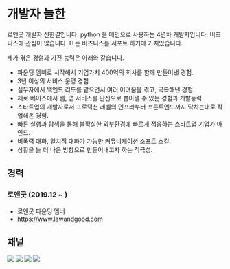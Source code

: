 # 개발자 늘한
로앤굿 개발자 신한결입니다. python 을 메인으로 사용하는 4년차 개발자입니다.
비즈니스에 관심이 많습니다. IT는 비즈니스를 서포트 하기에 가치있습니다.

제가 겪은 경험과 가진 능력은 아래와 같습니다.

- 파운딩 멤버로 시작해서 기업가치 400억의 회사를 함께 만들어낸 경험.
- 3년 이상의 서비스 운영 경험.
- 실무자에서 백엔드 리드를 맡으면서 여러 어려움을 겪고, 극복해낸 경험.
- 제로 베이스에서 웹, 앱 서비스를 단신으로 뽑아낼 수 있는 경험과 개발능력.
- 스타트업의 개발자로서 프로덕션 레벨의 인프라부터 프론트엔드까지 닥치는대로 작업해온 경험.
- 빠른 실행과 탐색을 통해 불확실한 외부환경에 빠르게 적응하는 스타트업 기업가 마인드.
- 비폭력 대화, 일치적 대화가 가능한 커뮤니케이션 소프트 스킬.
- 상황을 늘 더 나은 방향으로 만들어내고자 하는 적극성.

## 경력

### 로앤굿 (2019.12 ~ )
- 로앤굿 파운딩 멤버
- https://www.lawandgood.com


## 채널

[![](https://img.shields.io/static/v1?label=&message=YouTube&color=FF0000&logo=YouTube)](https://www.youtube.com/channel/UCdrsvg9_y6njpdQZsSP-Tbw)
[![](https://img.shields.io/static/v1?label=V&message=Blog&color=06D6A9)](https://velog.io/@neulhan)
[![](https://img.shields.io/static/v1?label=&message=Github&color=181717&logo=Github)](https://github.com/Neulhan/)
[![](https://img.shields.io/static/v1?label=&message=LinkedIn&color=0A66C2&logo=LinkedIn)](https://www.linkedin.com/in/%EC%8B%A0%ED%95%9C%EA%B2%B0/)
